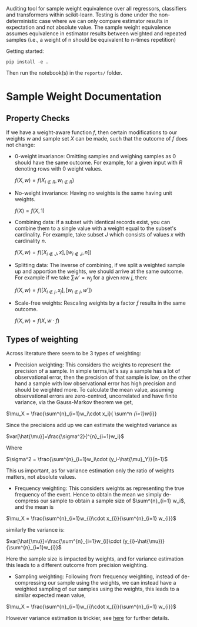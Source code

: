 Auditing tool for sample weight equivalence over all regressors, classifiers and transformers within scikit-learn.
Testing is done under the non-deterministic case where we can only compare estimator results in expectation and not absolute value.
The sample weight equivalence assumes equivalence in estimator results between weighted and repeated samples (i.e., a weight of n should be equivalent to n-times repetition)

Getting started:

```
pip install -e .
```

Then run the notebook(s) in the `reports/` folder.

# Sample Weight Documentation

Property Checks
---

If we have a weight-aware function $f$, then certain modifications to our weights $w$ and sample set $X$ can be made, such that the outcome of $f$ does not change:

* 0-weight invariance: Omitting samples and weighing samples as 0 should have the same outcome. For example, for a given input with $R$ denoting rows with 0 weight values.
    
  $f(X,w) = f(X_{i\notin R},w_{i\notin R})$
  
* No-weight invariance: Having no weights is the same having unit weights.

  $f(X) = f(X,1)$
  
* Combining data: if a subset with identical records exist, you can combine them to a single value with a weight equal to the subset's cardinality. For example, take subset $J$ which consists of values $x$ with cardinality $n$.

  $f(X,w) = f([X_{i\notin J},x],[w_{i\notin J},n])$
  
* Splitting data: The inverse of combining, if we split a weighted sample up and apportion the weights, we should arrive at the same outcome. For example if we take $\sum w'=w_j$ for a given row $j$, then:

  $f(X,w) = f([X_{i\notin j},x_j],[w_{i\notin j},w'])$

* Scale-free weights: Rescaling weights by a factor $f$ results in the same outcome.

  $f(X,w) = f(X,w\cdot f)$


Types of weighting
---
Across literature there seem to be 3 types of weighting:

* Precision weighting: This considers the weights to represent the precision of a sample. In simple terms,let's say a sample has a lot of observational error, then the precision of that sample is low, on the other hand a sample with low observational error has high precision and should be weighted more. To calculate the mean value, assuming observational errors are zero-centred, uncorrelated and have finite variance, via the Gauss-Markov theorem we get,

$\mu_X = \frac{\sum^{n}_{i=1}w_i\cdot x_i}{ \sum^n _{i=1}w_{i}}

Since the precisions add up we can estimate the weighted variance as

$var[\hat{\mu}]=\frac{\sigma^2}{^{n}_{i=1}w_i}$

Where 

$\sigma^2 = \frac{\sum^{n}_{i=1}w_i\cdot (y_i-\hat{\mu}_Y)}{n-1}$

This us important, as for variance estimation only the ratio of weights matters, not absolute values.
* Frequency weighting: This considers weights as representing the true frequency of the event. Hence to obtain the mean we simply de-compress our sample to obtain a sample size of $\sum^{n}_{i=1} w_i$, and the mean is

$\mu_X = \frac{\sum^{n}_{i=1}w_{i}\cdot x_{i}}{\sum^{n}_{i=1} w_{i}}$

similarly the variance is:

$var[\hat{\mu}]=\frac{\sum^{n}_{i=1}w_{i}\cdot (y_{i}-\hat{\mu})}{\sum^{n}_{i=1}w_{i}}$

Here the sample size is impacted by weights, and for variance estimation this leads to a different outcome from precision weighting. 
* Sampling weighting: Following from frequency weighting, instead of de-compressing our sample using the weights, we can instead have a weighted sampling of our samples using the weights, this leads to a similar expected mean value,

$\mu_X = \frac{\sum^{n}_{i=1}w_{i}\cdot x_{i}}{\sum^{n}_{i=1} w_{i}}$

However variance estimation is trickier, see [here](https://notstatschat.rbind.io/2020/08/04/weights-in-statistics/) for further details.


